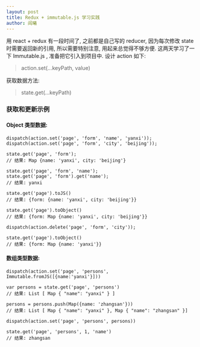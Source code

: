 ```yaml
---
layout: post
title: Redux + immutable.js 学习实践
author: 阎曦
---
```


用 react + redux 有一段时间了, 之前都是自己写的 reducer, 因为每次修改 state 时需要返回新的引用, 所以需要特别注意, 用起来总觉得不够方便. 这两天学习了一下 Immutable.js , 准备把它引入到项目中. 设计 action 如下:
 
> action.set(...keyPath, value)


获取数据方法:

> state.get(...keyPath)

### 获取和更新示例 

#### Object 类型数据:

```
dispatch(action.set('page', 'form', 'name', 'yanxi'));
dispatch(action.set('page', 'form', 'city', 'beijing'));

state.get('page', 'form');
// 结果: Map {name: 'yanxi', city: 'beijing'}

state.get('page', 'form', 'name');
state.get('page', 'form').get('name');
// 结果: yanxi

state.get('page').toJS()
// 结果: {form: {name: 'yanxi', city: 'beijing'}}

state.get('page').toObject()
// 结果: {form: Map {name: 'yanxi', city: 'beijing'}}

dispatch(action.delete('page', 'form', 'city'));

state.get('page').toObject()
// 结果: {form: Map {name: 'yanxi'}}
```

#### 数组类型数据:

```
dispatch(action.set('page', 'persons', Immutable.fromJS([{name:'yanxi'}]))

var persons = state.get('page', 'persons')
// 结果: List [ Map { "name": "yanxi" } ]

persons = persons.push(Map({name: 'zhangsan'}))
// 结果: List [ Map { "name": "yanxi" }, Map { "name": "zhangsan" }]

dispatch(action.set('page', 'persons', persons))

state.get('page', 'persons', 1, 'name')
// 结果: zhangsan
```

